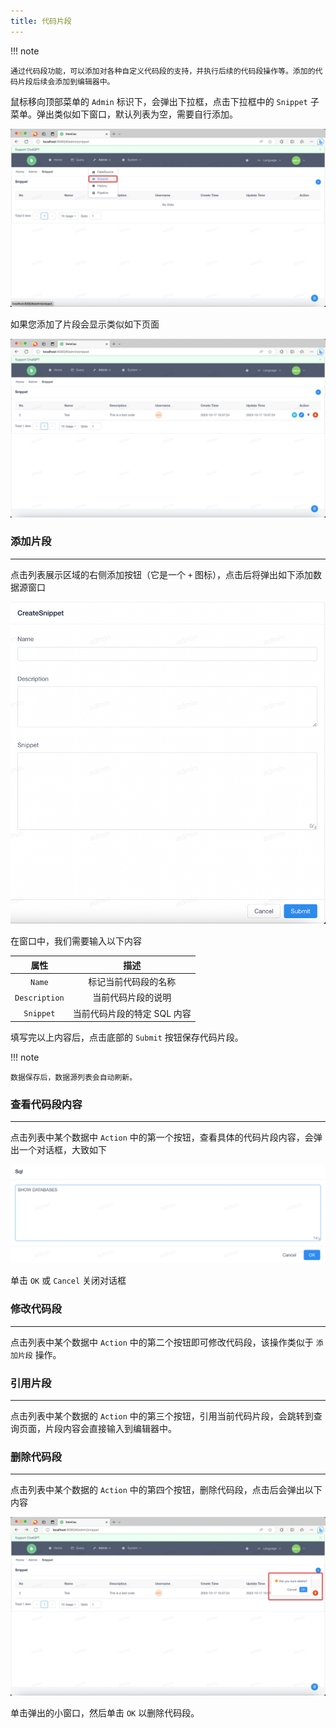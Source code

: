 ```yaml
---
title: 代码片段
---
```


!!! note

    通过代码段功能，可以添加对各种自定义代码段的支持，并执行后续的代码段操作等。添加的代码片段后续会添加到编辑器中。

鼠标移向顶部菜单的 `Admin` 标识下，会弹出下拉框，点击下拉框中的 `Snippet` 子菜单。弹出类似如下窗口，默认列表为空，需要自行添加。

![img.png](img.png)

如果您添加了片段会显示类似如下页面

![img_1.png](img_1.png)

### 添加片段

---

点击列表展示区域的右侧添加按钮（它是一个 `+` 图标），点击后将弹出如下添加数据源窗口

![img_2.png](img_2.png)

在窗口中，我们需要输入以下内容

|      属性       |        描述        |
|:-------------:|:----------------:|
|    `Name`     |    标记当前代码段的名称    |
| `Description` |    当前代码片段的说明     |
|   `Snippet`   | 当前代码片段的特定 SQL 内容 |

填写完以上内容后，点击底部的 `Submit` 按钮保存代码片段。

!!! note

    数据保存后，数据源列表会自动刷新。

### 查看代码段内容

---

点击列表中某个数据中 `Action` 中的第一个按钮，查看具体的代码片段内容，会弹出一个对话框，大致如下

![img_3.png](img_3.png)

单击 `OK` 或 `Cancel` 关闭对话框

### 修改代码段

---

点击列表中某个数据中 `Action` 中的第二个按钮即可修改代码段，该操作类似于 `添加片段` 操作。

### 引用片段

---

点击列表中某个数据的 `Action` 中的第三个按钮，引用当前代码片段，会跳转到查询页面，片段内容会直接输入到编辑器中。

### 删除代码段

---

点击列表中某个数据的 `Action` 中的第四个按钮，删除代码段，点击后会弹出以下内容

![img_4.png](img_4.png)

单击弹出的小窗口，然后单击 `OK` 以删除代码段。
